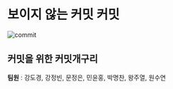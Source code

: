 # 보이지 않는 커밋 커밋
![commit](https://github.com/hykim-king/INVISIBLE_HAND/assets/103090510/15878b56-8dfd-443c-9edc-e025bf7f677a)
## 커밋을 위한 커밋개구리

**팀원** : 강도경, 강정빈, 문정은, 민윤홍, 박명찬, 왕주열, 원수연
